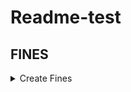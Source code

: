 # Readme-test

## FINES
<details>
  <ol>    
    <summary><b>Create Fines</b></summary><blockquote>
    <li></li>
    <li></li>
    <li></li>
  </ol> 
  <summary>Create Fines</summary><blockquote>
  <details>
    <summary>Header</summary>
    <li>Authorization</li>
      <blockquote></blockquote>
</details>

